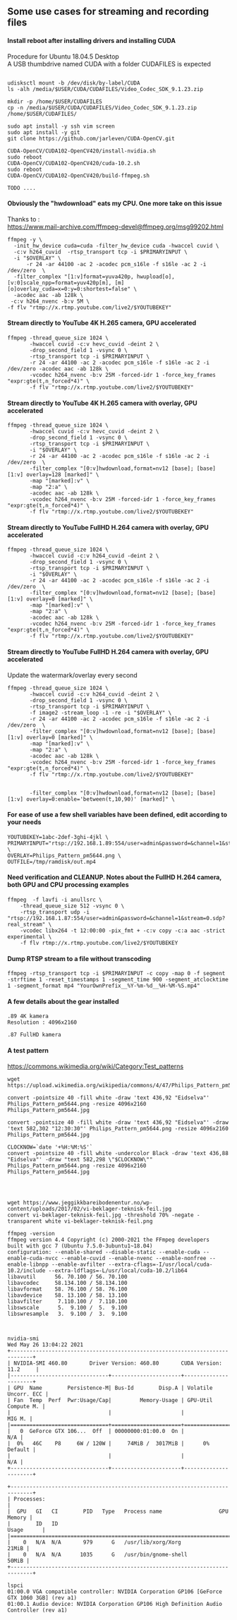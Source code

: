 ## Some use cases for streaming and recording files

#### Install reboot after installing drivers and installing CUDA
Procedure for Ubuntu 18.04.5 Desktop<br/>
A USB thumbdrive named CUDA with a folder CUDAFILES is expected
```console

udisksctl mount -b /dev/disk/by-label/CUDA
ls -alh /media/$USER/CUDA/CUDAFILES/Video_Codec_SDK_9.1.23.zip

mkdir -p /home/$USER/CUDAFILES
cp -n /media/$USER/CUDA/CUDAFILES/Video_Codec_SDK_9.1.23.zip /home/$USER/CUDAFILES/

```

```console
sudo apt install -y ssh vim screen
sudo apt install -y git
git clone https://github.com/jarleven/CUDA-OpenCV.git

CUDA-OpenCV/CUDA102-OpenCV420/install-nvidia.sh
sudo reboot
CUDA-OpenCV/CUDA102-OpenCV420/cuda-10.2.sh
sudo reboot
CUDA-OpenCV/CUDA102-OpenCV420/build-ffmpeg.sh
	
TODO ....

```

#### Obviously the "hwdownload" eats my CPU. One more take on this issue
Thanks to :<br/>
https://www.mail-archive.com/ffmpeg-devel@ffmpeg.org/msg99202.html

```console
ffmpeg -y \
  -init_hw_device cuda=cuda -filter_hw_device cuda -hwaccel cuvid \
  -c:v h264_cuvid  -rtsp_transport tcp -i $PRIMARYINPUT \
  -i "$OVERLAY" \
      -r 24 -ar 44100 -ac 2 -acodec pcm_s16le -f s16le -ac 2 -i /dev/zero  \
  -filter_complex "[1:v]format=yuva420p, hwupload[o], [v:0]scale_npp=format=yuv420p[m], [m][o]overlay_cuda=x=0:y=0:shortest=false" \
  -acodec aac -ab 128k \
 -c:v h264_nvenc -b:v 5M \
-f flv "rtmp://x.rtmp.youtube.com/live2/$YOUTUBEKEY"
```




#### Stream directly to YouTube 4K H.265 camera, GPU accelerated 
```console
ffmpeg -thread_queue_size 1024 \
       -hwaccel cuvid -c:v hevc_cuvid -deint 2 \
       -drop_second_field 1 -vsync 0 \
       -rtsp_transport tcp -i $PRIMARYINPUT \
       -r 24 -ar 44100 -ac 2 -acodec pcm_s16le -f s16le -ac 2 -i /dev/zero -acodec aac -ab 128k \
       -vcodec h264_nvenc -b:v 25M -forced-idr 1 -force_key_frames "expr:gte(t,n_forced*4)" \
       -f flv "rtmp://x.rtmp.youtube.com/live2/$YOUTUBEKEY"
```
#### Stream directly to YouTube 4K H.265 camera with overlay, GPU accelerated
```console
ffmpeg -thread_queue_size 1024 \
       -hwaccel cuvid -c:v hevc_cuvid -deint 2 \
       -drop_second_field 1 -vsync 0 \
       -rtsp_transport tcp -i $PRIMARYINPUT \
       -i "$OVERLAY" \
       -r 24 -ar 44100 -ac 2 -acodec pcm_s16le -f s16le -ac 2 -i /dev/zero  \
       -filter_complex "[0:v]hwdownload,format=nv12 [base]; [base][1:v] overlay=128 [marked]" \
       -map "[marked]:v" \
       -map "2:a" \
       -acodec aac -ab 128k \
       -vcodec h264_nvenc -b:v 25M -forced-idr 1 -force_key_frames "expr:gte(t,n_forced*4)" \
       -f flv "rtmp://x.rtmp.youtube.com/live2/$YOUTUBEKEY"
```


#### Stream directly to YouTube FullHD H.264 camera with overlay, GPU accelerated
```console
ffmpeg -thread_queue_size 1024 \
       -hwaccel cuvid -c:v h264_cuvid -deint 2 \
       -drop_second_field 1 -vsync 0 \
       -rtsp_transport tcp -i $PRIMARYINPUT \
       -i "$OVERLAY" \
       -r 24 -ar 44100 -ac 2 -acodec pcm_s16le -f s16le -ac 2 -i /dev/zero  \
       -filter_complex "[0:v]hwdownload,format=nv12 [base]; [base][1:v] overlay=0 [marked]" \
       -map "[marked]:v" \
       -map "2:a" \
       -acodec aac -ab 128k \
       -vcodec h264_nvenc -b:v 25M -forced-idr 1 -force_key_frames "expr:gte(t,n_forced*4)" \
       -f flv "rtmp://x.rtmp.youtube.com/live2/$YOUTUBEKEY"
```

#### Stream directly to YouTube FullHD H.264 camera with overlay, GPU accelerated
Update the watermark/overlay every second
```console
ffmpeg -thread_queue_size 1024 \
       -hwaccel cuvid -c:v h264_cuvid -deint 2 \
       -drop_second_field 1 -vsync 0 \
       -rtsp_transport tcp -i $PRIMARYINPUT \
       -f image2 -stream_loop -1 -re -i "$OVERLAY" \
       -r 24 -ar 44100 -ac 2 -acodec pcm_s16le -f s16le -ac 2 -i /dev/zero  \
       -filter_complex "[0:v]hwdownload,format=nv12 [base]; [base][1:v] overlay=0 [marked]" \
       -map "[marked]:v" \
       -map "2:a" \
       -acodec aac -ab 128k \
       -vcodec h264_nvenc -b:v 25M -forced-idr 1 -force_key_frames "expr:gte(t,n_forced*4)" \
       -f flv "rtmp://x.rtmp.youtube.com/live2/$YOUTUBEKEY"


       -filter_complex "[0:v]hwdownload,format=nv12 [base]; [base][1:v] overlay=0:enable='between(t,10,90)' [marked]" \

```



#### For ease of use a few shell variables have been defined, edit according to your needs

```console
YOUTUBEKEY=1abc-2def-3ghi-4jkl \
PRIMARYINPUT="rtsp://192.168.1.89:554/user=admin&password=&channel=1&stream=0.sdp?" \
OVERLAY=Philips_Pattern_pm5644.png \
OUTFILE=/tmp/ramdisk/out.mp4

```

#### Need verification and CLEANUP. Notes about the FullHD H.264 camera, both GPU and CPU processing examples 
```console
ffmpeg	-f lavfi -i anullsrc \
	-thread_queue_size 512 -vsync 0 \
	-rtsp_transport udp -i "rtsp://192.168.1.87:554/user=admin&password=&channel=1&stream=0.sdp?real_stream" \
	-vcodec libx264 -t 12:00:00 -pix_fmt + -c:v copy -c:a aac -strict experimental \
	-f flv rtmp://x.rtmp.youtube.com/live2/$YOUTUBEKEY
```

#### Dump RTSP stream to a file without transcoding
```console
ffmpeg -rtsp_transport tcp -i $PRIMARYINPUT -c copy -map 0 -f segment -strftime 1 -reset_timestamps 1 -segment_time 900 -segment_atclocktime 1 -segment_format mp4 "YourOwnPrefix__%Y-%m-%d__%H-%M-%S.mp4"
```

#### A few details about the gear installed
```
.89 4K kamera
Resolution : 4096x2160

.87 FullHD kamera
```



#### A test pattern 
https://commons.wikimedia.org/wiki/Category:Test_patterns

```console
wget https://upload.wikimedia.org/wikipedia/commons/4/47/Philips_Pattern_pm5644.png

convert -pointsize 40 -fill white -draw 'text 436,92 "Eidselva"' Philips_Pattern_pm5644.png -resize 4096x2160 Philips_Pattern_pm5644.jpg

convert -pointsize 40 -fill white -draw 'text 436,92 "Eidselva"' -draw 'text 582,302 "12:30:30"' Philips_Pattern_pm5644.png -resize 4096x2160 Philips_Pattern_pm5644.jpg

CLOCKNOW=`date '+%H:%M:%S'`
convert -pointsize 40 -fill white -undercolor Black -draw 'text 436,88 "Eidselva"' -draw "text 582,298 \"$CLOCKNOW\"" Philips_Pattern_pm5644.png -resize 4096x2160 Philips_Pattern_pm5644.jpg




wget https://www.jeggikkbareibodenentur.no/wp-content/uploads/2017/02/vi-beklager-teknisk-feil.jpg
convert vi-beklager-teknisk-feil.jpg -threshold 70% -negate -transparent white vi-beklager-teknisk-feil.png

```



```console
ffmpeg -version
ffmpeg version 4.4 Copyright (c) 2000-2021 the FFmpeg developers
built with gcc 7 (Ubuntu 7.5.0-3ubuntu1~18.04)
configuration: --enable-shared --disable-static --enable-cuda --enable-cuda-nvcc --enable-cuvid --enable-nvenc --enable-nonfree --enable-libnpp --enable-avfilter --extra-cflags=-I/usr/local/cuda-10.2/include --extra-ldflags=-L/usr/local/cuda-10.2/lib64
libavutil      56. 70.100 / 56. 70.100
libavcodec     58.134.100 / 58.134.100
libavformat    58. 76.100 / 58. 76.100
libavdevice    58. 13.100 / 58. 13.100
libavfilter     7.110.100 /  7.110.100
libswscale      5.  9.100 /  5.  9.100
libswresample   3.  9.100 /  3.  9.100



nvidia-smi
Wed May 26 13:04:22 2021
+-----------------------------------------------------------------------------+
| NVIDIA-SMI 460.80       Driver Version: 460.80       CUDA Version: 11.2     |
|-------------------------------+----------------------+----------------------+
| GPU  Name        Persistence-M| Bus-Id        Disp.A | Volatile Uncorr. ECC |
| Fan  Temp  Perf  Pwr:Usage/Cap|         Memory-Usage | GPU-Util  Compute M. |
|                               |                      |               MIG M. |
|===============================+======================+======================|
|   0  GeForce GTX 106...  Off  | 00000000:01:00.0  On |                  N/A |
|  0%   46C    P8     6W / 120W |     74MiB /  3017MiB |      0%      Default |
|                               |                      |                  N/A |
+-------------------------------+----------------------+----------------------+

+-----------------------------------------------------------------------------+
| Processes:                                                                  |
|  GPU   GI   CI        PID   Type   Process name                  GPU Memory |
|        ID   ID                                                   Usage      |
|=============================================================================|
|    0   N/A  N/A       979      G   /usr/lib/xorg/Xorg                 21MiB |
|    0   N/A  N/A      1035      G   /usr/bin/gnome-shell               50MiB |
+-----------------------------------------------------------------------------+

lspci
01:00.0 VGA compatible controller: NVIDIA Corporation GP106 [GeForce GTX 1060 3GB] (rev a1)
01:00.1 Audio device: NVIDIA Corporation GP106 High Definition Audio Controller (rev a1)


```


